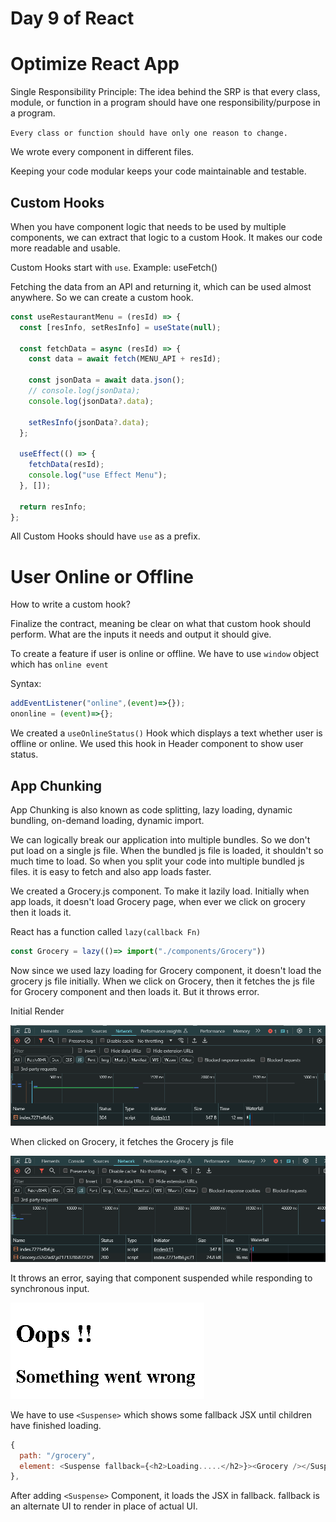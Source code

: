 # Day 9 of React

# Optimize React App

Single Responsibility Principle: The idea behind the SRP is that every class, module, or function in a program should have one responsibility/purpose in a program.

`Every class or function should have only one reason to change.`

We wrote every component in different files.

Keeping your code modular keeps your code maintainable and testable.

## Custom Hooks

When you have component logic that needs to be used by multiple components, we can extract that logic to a custom Hook. It makes our code more readable and usable.

Custom Hooks start with `use`. Example: useFetch()

Fetching the data from an API and returning it, which can be used almost anywhere. So we can create a custom hook.

```js
const useRestaurantMenu = (resId) => {
  const [resInfo, setResInfo] = useState(null);

  const fetchData = async (resId) => {
    const data = await fetch(MENU_API + resId);

    const jsonData = await data.json();
    // console.log(jsonData);
    console.log(jsonData?.data);

    setResInfo(jsonData?.data);
  };

  useEffect(() => {
    fetchData(resId);
    console.log("use Effect Menu");
  }, []);

  return resInfo;
};
```

All Custom Hooks should have `use` as a prefix.

# User Online or Offline

How to write a custom hook?

Finalize the contract, meaning be clear on what that custom hook should perform. What are the inputs it needs and output it should give.

To create a feature if user is online or offline. We have to use `window` object which has `online event`

Syntax:
```js
addEventListener("online",(event)=>{});
ononline = (event)=>{};
```

We created a `useOnlineStatus()` Hook which displays a text whether user is offline or online. We used this hook in Header component to show user status.

## App Chunking

App Chunking is also known as code splitting, lazy loading, dynamic bundling, on-demand loading, dynamic import.

We can logically break our application into multiple bundles. So we don't put load on a single js file. When the bundled js file is loaded, it shouldn't so much time to load. So when you split your code into multiple bundled js files. it is easy to fetch and also app loads faster.

We created a Grocery.js component. To make it lazily load. Initially when app loads, it doesn't load Grocery page, when ever we click on grocery then it loads it.

React has a function called `lazy(callback Fn)`

```js
const Grocery = lazy(()=> import("./components/Grocery"))
```

Now since we used lazy loading for Grocery component, it doesn't load the grocery js file initially. When we click on Grocery, then it fetches the js file for Grocery component and then loads it. But it throws error.

Initial Render

![Initial Render](image.png)

When clicked on Grocery, it fetches the Grocery js file

![Grocery](image-1.png)

It throws an error, saying that component suspended while responding to synchronous input.

![Error](image-2.png)

We have to use `<Suspense>` which shows some fallback JSX until children have finished loading.

```js
{
  path: "/grocery",
  element: <Suspense fallback={<h2>Loading.....</h2>}><Grocery /></Suspense>,
},
```

After adding `<Suspense>` Component, it loads the JSX in fallback. fallback is an alternate UI to render in place of actual UI.

